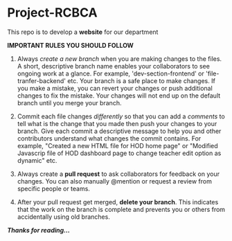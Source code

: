 # Project-RCBCA
This repo is to develop a **website** for our department

************IMPORTANT RULES YOU SHOULD FOLLOW************

1. Always *create a new branch* when you are making changes to the files. A short, descriptive branch name enables your collaborators to see ongoing work at a glance. For example, 'dev-section-frontend' or 'file-tranfer-backend' etc. Your branch is a safe place to make changes. If you make a mistake, you can revert your changes or push additional changes to fix the mistake. Your changes will not end up on the default branch until you merge your branch.

2. Commit each file changes *differently* so that  you can add a *comments* to tell what is the change that you made then push your changes to your branch. Give each commit a descriptive message to help you and other contributors understand what changes the commit contains. For example, "Created a new HTML file for HOD home page" or "Modified Javascrip file of HOD dashboard page to change teacher edit option as dynamic" etc.

3. Always create a **pull request** to ask collaborators for feedback on your changes. You can also manually @mention or request a review from specific people or teams.

4. After your pull request get merged, **delete your branch**. This indicates that the work on the branch is complete and prevents you or others from accidentally using old branches.

***Thanks for reading...***
